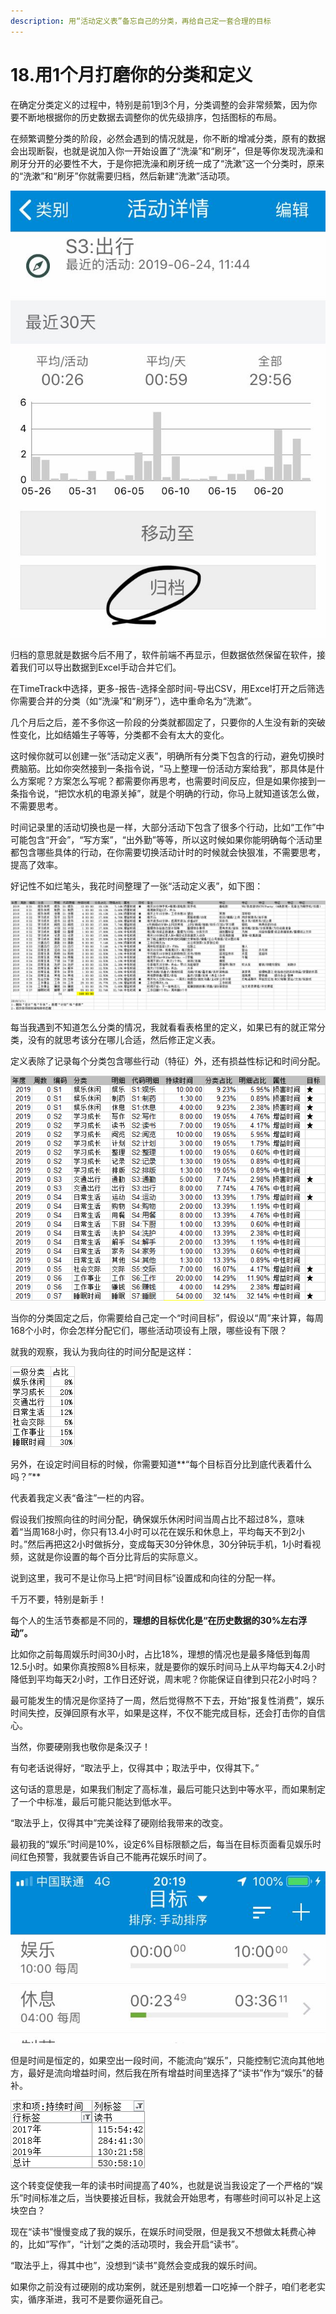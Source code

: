 ```yaml
---
description: 用“活动定义表”备忘自己的分类，再给自己定一套合理的目标
---
```


# 18.用1个月打磨你的分类和定义

在确定分类定义的过程中，特别是前1到3个月，分类调整的会非常频繁，因为你要不断地根据你的历史数据去调整你的优先级排序，包括图标的布局。

在频繁调整分类的阶段，必然会遇到的情况就是，你不断的增减分类，原有的数据会出现断裂，也就是说加入你一开始设置了“洗澡”和“刷牙”，但是等你发现洗澡和刷牙分开的必要性不大，于是你把洗澡和刷牙统一成了“洗漱”这一个分类时，原来的“洗漱”和“刷牙”你就需要归档，然后新建“洗漱”活动项。

![aTimeLogger&#x5B89;&#x5353;&#x6CA1;&#x6709;&#x201C;&#x5F52;&#x6863;&#x529F;&#x80FD;&#x201D;](../.gitbook/assets/tu-pian%20%2833%29.png)

归档的意思就是数据今后不用了，软件前端不再显示，但数据依然保留在软件，接着我们可以导出数据到Excel手动合并它们。

在TimeTrack中选择，更多-报告-选择全部时间-导出CSV，用Excel打开之后筛选你需要合并的分类（如“洗澡”和“刷牙”），选中重命名为“洗漱”。

几个月后之后，差不多你这一阶段的分类就都固定了，只要你的人生没有新的突破性变化，比如结婚生子等等，分类都不会有太大的变化。

这时候你就可以创建一张“活动定义表”，明确所有分类下包含的行动，避免切换时费脑筋。比如你突然接到一条指令说，“马上整理一份活动方案给我”，那具体是什么方案呢？方案怎么写呢？都需要你再思考，也需要时间反应，但是如果你接到一条指令说，“把饮水机的电源关掉”，就是个明确的行动，你马上就知道该怎么做，不需要思考。

时间记录里的活动切换也是一样，大部分活动下包含了很多个行动，比如“工作”中可能包含“开会”，“写方案”，“出外勤”等等，所以这时候如果你能明确每个活动里都包含哪些具体的行动，在你需要切换活动计时的时候就会快狠准，不需要思考，提高了效率。

好记性不如烂笔头，我花时间整理了一张“活动定义表”，如下图：

![&#x6D3B;&#x52A8;&#x5B9A;&#x4E49;&#x8868;](../.gitbook/assets/tu-pian%20%2840%29.png)

每当我遇到不知道怎么分类的情况，我就看看表格里的定义，如果已有的就正常分类，没有的就思考该分在哪儿合适，然后修正定义表。

定义表除了记录每个分类包含哪些行动（特征）外，还有损益性标记和时间分配。

![](../.gitbook/assets/tu-pian%20%2842%29.png)

当你的分类固定之后，你需要给自己定一个“时间目标”，假设以“周”来计算，每周168个小时，你会怎样分配它们，哪些活动项设有上限，哪些设有下限？

就我的观察，我认为我向往的时间分配是这样：

![](../.gitbook/assets/tu-pian%20%28115%29.png)

另外，在设定时间目标的时候，你需要知道**“每个目标百分比到底代表着什么吗？”**

代表着我定义表“备注”一栏的内容。

假设我们按照向往的时间分配，确保娱乐休闲时间当周占比不超过8%，意味着“当周168小时，你只有13.4小时可以花在娱乐和休息上，平均每天不到2小时。”然后再把这2小时做拆分，变成每天30分钟休息，30分钟玩手机，1小时看视频，这就是你设置的每个百分比背后的实际意义。

说到这里，我可不是让你马上把“时间目标”设置成和向往的分配一样。

千万不要，特别是新手！

每个人的生活节奏都是不同的，**理想的目标优化是“在历史数据的30%左右浮动”。**

比如你之前每周娱乐时间30小时，占比18%，理想的情况也是最多降低到每周12.5小时。如果你真按照8%目标来，就是要你的娱乐时间马上从平均每天4.2小时降低到平均每天2小时，工作日还好说，周末呢？你能保证自律到只花2小时吗？

最可能发生的情况是你坚持了一周，然后觉得熬不下去，开始“报复性消费”，娱乐时间失控，反弹回原有水平，如果是这样，不仅不能完成目标，还会打击你的自信心。

当然，你要硬刚我也敬你是条汉子！

有句老话说得好，“取法乎上，仅得其中；取法乎中，仅得其下。”

这句话的意思是，如果我们制定了高标准，最后可能只达到中等水平，而如果制定了一个中标准，最后可能只能达到低水平。

“取法乎上，仅得其中”完美诠释了硬刚给我带来的改变。

最初我的“娱乐”时间是10%，设定6%目标限额之后，每当在目标页面看见娱乐时间红色预警，我就要告诉自己不能再花娱乐时间了。

![](../.gitbook/assets/tu-pian%20%2829%29.png)

但是时间是恒定的，如果空出一段时间，不能流向“娱乐”，只能控制它流向其他地方，最好是流向增益时间，然后我在所有增益时间里选择了“读书”作为“娱乐”的替补。

![](../.gitbook/assets/tu-pian%20%2899%29.png)

这个转变促使我一年的读书时间提高了40%，也就是说当我设定了一个严格的“娱乐”时间标准之后，当快要接近目标，我就会开始思考，有哪些时间可以补足上这块空白？

现在“读书”慢慢变成了我的娱乐，在娱乐时间受限，但是我又不想做太耗费心神的，比如“写作”，“计划”之类的活动项时，我会开启“读书”。

“取法乎上，得其中也”，没想到“读书”竟然会变成我的娱乐时间。

如果你之前没有过硬刚的成功案例，就还是别想着一口吃掉一个胖子，咱们老老实实，循序渐进，我可不是要你逼死自己。

